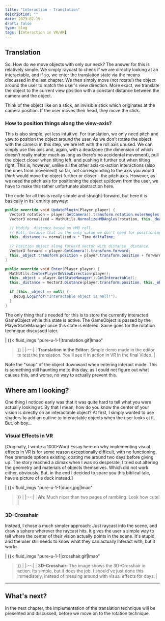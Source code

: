 ```yaml
---
title: "Interaction - Translation"
description: ""
date: 2023-02-19
draft: false
type: blog
tags: [Interaction in VR/AR]
---
```


## Translation
So. How do we move objects with only our neck? The answer for this is relatively simple. We simply raycast to check if we are directly looking at an interactable, and if so, we enter the translation state via the means discussed in the last chapter. We then simply move (not rotate!) the object around the user to match the user's view direction. More exact, we translate the object to the current view position with a constant distance between the camera and the object.
  
Think of the object like on a stick, an invisible stick which originates at the camera position. If the user moves their head, they move the stick.

### How to position things along the view-axis?
This is also simple, yet less intuitive. For translation, we only need pitch and yaw to position the object around the user. As we don't rotate the object with the camera in this step, we are left with the roll axis unused. We can simply use this axis and, again, with a deadzone (the dimension of which doesn't really matter much as long as there's no accidental movement), pull the object closer when tilting left, and pushing it further out when tilting right. This is, however, unlike all the other axis-to-action interactions (also the ones from movement) so far, not corresponding to the axis you would *think* would move the object further or closer - the pitch axis. However, as we need the pitch axis for positioning the object up/down from the user, we have to make this rather unfortunate abstraction here.

The code for all this is really simple and straight-forward, but here it is basically in its' entirity anyway:

```cs
public override void UpdatePlugin(Player player) {
  Vector3 rotation = player.GetCamera().transform.rotation.eulerAngles;
  Vector3 normalized = MathUtils.NormalizeHMDAngles(rotation, this._deadzone);

  // Modify _distance based on HMD roll.
  // Roll, because that is the only value we don't need for positioning.
  this._distance += normalized.x * Time.deltaTime;
      
  // Position object along forward vector with distance _distance.
  Vector3 forward = player.GetCamera().transform.forward;
  this._object.transform.position = player.transform.position + forward.normalized * this._distance;
}

public override void Enter(Player player) {
  MathUtils.CenterPlayerOnViewDirection(player);
  this._object = player.GetStateManager().GetInteractable();
  this._distance = Vector3.Distance(player.transform.position, this._object.transform.position);
      
  if (this._object == null) {
    Debug.LogError("Interactable object is null!");
  }
}
```

The only thing that's needed for this is to store the currently interacted GameObject while this state is active. The GameObject is passed by the PlayerStateManager once this state is entered. Same goes for the rotation technique discussed later.

| {{< fluid_imgs
  "pure-u-1-1|translation.gif|lmao"
>}} |
|:--:|
| **Translation in the Editor:** Simple demo made in the editor to test the translation. You'll see it in action in VR in the final Video. |

Note the "snap" of the object downward when entering interact mode. This is something still haunting me to this day, as I could not figure out what causes this, and worse, no way to actually prevent this.

## Where am I looking?
One thing I noticed early was that it was quite hard to tell what you were actually looking at. By that I mean, how do you know the center of your vision is directly on an interactable object? At first, I simply wanted to use shaders to add an outline to interactable objects when the user looks at it. But, oh boy...

### Visual Effects in VR
[Originally, I wrote a 1000-Word Essay here on why implementing visual effects in VR is for some reason exceptionally difficult, with no functioning, free premade options existing, costing me around two days before giving up. The story reached a climax when I was so desperate, I tried out altering the geometry and materials of objects themselves. Which did not work either, obviously. But, in the end I decided to spare you this biblical tale, have a picture of a duck instead.]

| {{< fluid_imgs
  "pure-u-1-1|duck.jpg|lmao"
>}} |
|:--:|
| **Ah:** Much nicer than two pages of rambling. Look how cute! |

### 3D-Crosshair
Instead, I chose a much simpler approach: Just raycast into the scene, and draw a sphere wherever the raycast hits. It gives the user a simple way to tell where the center of their vision actually points in the scene. It's stupid, and the user still needs to know what they can actually interact with, but it works.

| {{< fluid_imgs
  "pure-u-1-1|crosshair.gif|lmao"
>}} |
|:--:|
| **3D-Crosshair:** The image shows the 3D-Crosshair in action. Its simple, but it does the job. I should've just done this immediately, instead of messing around with visual effects for days. |


---

## What's next?
In the next chapter, the implementation of the translation technique will be presented and discussed, before we move on to the rotation technique.